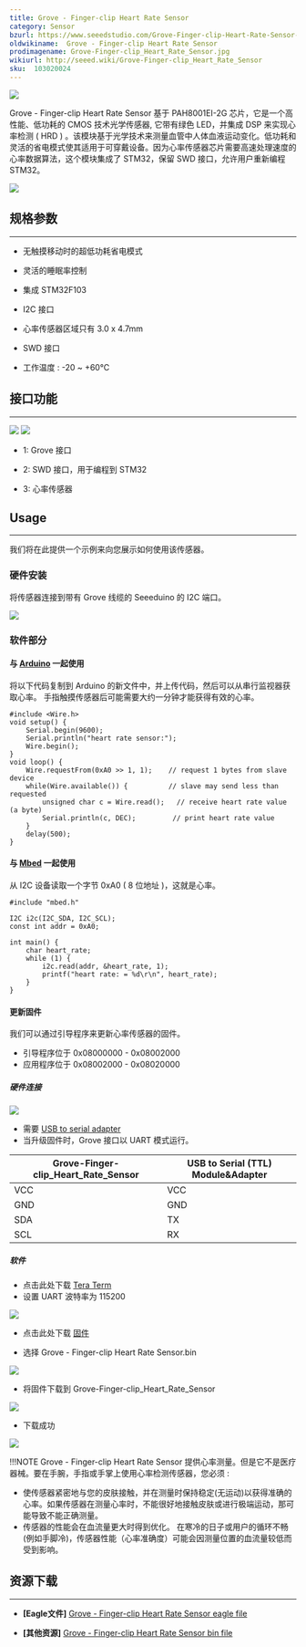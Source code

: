 ```yaml
---
title: Grove - Finger-clip Heart Rate Sensor
category: Sensor
bzurl: https://www.seeedstudio.com/Grove-Finger-clip-Heart-Rate-Sensor-p-2425.html
oldwikiname:  Grove - Finger-clip Heart Rate Sensor
prodimagename: Grove-Finger-clip_Heart_Rate_Sensor.jpg
wikiurl: http://seeed.wiki/Grove-Finger-clip_Heart_Rate_Sensor
sku:  103020024
---
```

![](https://github.com/SeeedDocument/Grove-Finger-clip_Heart_Rate_Sensor/raw/master/img/Grove-Finger-clip_Heart_Rate_Sensor.jpg)

Grove - Finger-clip Heart Rate Sensor 基于 PAH8001EI-2G 芯片，它是一个高性能、低功耗的 CMOS 技术光学传感器, 它带有绿色 LED，并集成 DSP 来实现心率检测 ( HRD ) 。该模块基于光学技术来测量血管中人体血液运动变化。低功耗和灵活的省电模式使其适用于可穿戴设备。因为心率传感器芯片需要高速处理速度的心率数据算法，这个模块集成了 STM32，保留 SWD 接口，允许用户重新编程 STM32。

[![](https://github.com/SeeedDocument/wiki_chinese/raw/master/docs/images/click_to_buy.PNG)](https://item.taobao.com/item.htm?spm=a1z10.3-c.w4002-11172317909.12.131f50acJy2zre&id=521666804721)

##  规格参数
---
*   无触摸移动时的超低功耗省电模式

*   灵活的睡眠率控制

*   集成 STM32F103

*   I2C 接口

*   心率传感器区域只有 3.0 x 4.7mm

*   SWD 接口

*   工作温度 : -20 ~ +60℃

##  接口功能
---
![](https://github.com/SeeedDocument/Grove-Finger-clip_Heart_Rate_Sensor/raw/master/img/Finger-clip_Heart_Rate_Sensor_TOP.jpg) ![](https://github.com/SeeedDocument/Grove-Finger-clip_Heart_Rate_Sensor/raw/master/img/Finger-clip_Heart_Rate_Sensor_Bottom.jpg)

*   1: Grove 接口

*   2: SWD 接口，用于编程到 STM32

*   3: 心率传感器

##  Usage
---
我们将在此提供一个示例来向您展示如何使用该传感器。

###  硬件安装

将传感器连接到带有 Grove 线缆的 Seeeduino 的 I2C 端口。

![](https://github.com/SeeedDocument/Grove-Finger-clip_Heart_Rate_Sensor/raw/master/img/Finger-clip_Heart_Rate_Sensor_Connect.jpg)

###  软件部分

####  与 [Arduino](/w/index.php?title=Arduino&amp;action=edit&amp;redlink=1 "Arduino&amp;action=edit&amp;redlink=1") 一起使用

将以下代码复制到 Arduino 的新文件中，并上传代码，然后可以从串行监视器获取心率。
手指触摸传感器后可能需要大约一分钟才能获得有效的心率。

```
#include <Wire.h>
void setup() {
    Serial.begin(9600);
    Serial.println("heart rate sensor:");
    Wire.begin();
}
void loop() {
    Wire.requestFrom(0xA0 >> 1, 1);    // request 1 bytes from slave device
    while(Wire.available()) {          // slave may send less than requested
        unsigned char c = Wire.read();   // receive heart rate value (a byte)
        Serial.println(c, DEC);         // print heart rate value
    }
    delay(500);
}
```

####  与 [Mbed](/w/index.php?title=Mbed&amp;action=edit&amp;redlink=1 "Mbed&amp;action=edit&amp;redlink=1") 一起使用

从 I2C 设备读取一个字节 0xA0 ( 8 位地址 )，这就是心率。
```
#include "mbed.h"

I2C i2c(I2C_SDA, I2C_SCL);
const int addr = 0xA0;

int main() {
    char heart_rate;
    while (1) {
        i2c.read(addr, &heart_rate, 1);
        printf("heart rate: = %d\r\n", heart_rate);
    }
}
```

####  更新固件

我们可以通过引导程序来更新心率传感器的固件。

*   引导程序位于 0x08000000 - 0x08002000
*   应用程序位于 0x08002000 - 0x08020000

##### 硬件连接


![](https://github.com/SeeedDocument/Grove-Finger-clip_Heart_Rate_Sensor/raw/master/img/Firmware_Connection.jpg)

*   需要 [USB to serial adapter](https://item.taobao.com/item.htm?spm=a1z10.3-c.w4002-11172317909.18.31c5fb41hVOABy&id=521795412710)
*   当升级固件时，Grove 接口以 UART 模式运行。

| Grove-Finger-clip_Heart_Rate_Sensor | USB to Serial (TTL) Module&Adapter |
|-------------------------------------|------------------------------------|
| VCC                                 | VCC                                |
| GND                                 | GND                                |
| SDA                                 | TX                                 |
| SCL                                 | RX                                 |

##### 软件

*   点击此处下载 [Tera Term](https://ttssh2.osdn.jp/index.html.en)
*   设置 UART 波特率为 115200

![](https://github.com/SeeedDocument/Grove-Finger-clip_Heart_Rate_Sensor/raw/master/img/BaudRate_Setting.png)

*   点击此处下载 [固件](ttps://github.com/SeeedDocument/Grove-Finger-clip_Heart_Rate_Sensor/raw/master/res/Grove-Finger-clip_Heart_Rate_Sensor_bin.zip)

*   选择 Grove - Finger-clip Heart Rate Sensor.bin

![](https://github.com/SeeedDocument/Grove-Finger-clip_Heart_Rate_Sensor/raw/master/img/Select_firmware.png)

*   将固件下载到 Grove-Finger-clip_Heart_Rate_Sensor

![](https://github.com/SeeedDocument/Grove-Finger-clip_Heart_Rate_Sensor/raw/master/img/Firmware_download.png)

*   下载成功

![](https://github.com/SeeedDocument/Grove-Finger-clip_Heart_Rate_Sensor/raw/master/img/Finish_Downloading.png)

!!!NOTE
    Grove - Finger-clip Heart Rate Sensor 提供心率测量。但是它不是医疗器械。要在手腕，手指或手掌上使用心率检测传感器，您必须 :
- 使传感器紧密地与您的皮肤接触，并在测量时保持稳定(无运动)以获得准确的心率。如果传感器在测量心率时，不能很好地接触皮肤或进行极端运动，那可能导致不能正确测量。
- 传感器的性能会在血流量更大时得到优化。 在寒冷的日子或用户的循环不畅(例如手脚冷)，传感器性能（心率准确度）可能会因测量位置的血流量较低而受到影响。


##  资源下载
---
*   **[Eagle文件]** [Grove - Finger-clip Heart Rate Sensor eagle file](https://github.com/SeeedDocument/Grove-Finger-clip_Heart_Rate_Sensor/raw/master/res/Grove-Finger-clip_Heart_Rate_Sensor_v1.0_sch_pcb.zip)

*   **[其他资源]** [Grove - Finger-clip Heart Rate Sensor bin file](https://github.com/SeeedDocument/Grove-Finger-clip_Heart_Rate_Sensor/raw/master/res/Grove-Finger-clip_Heart_Rate_Sensor_bin.zip)
